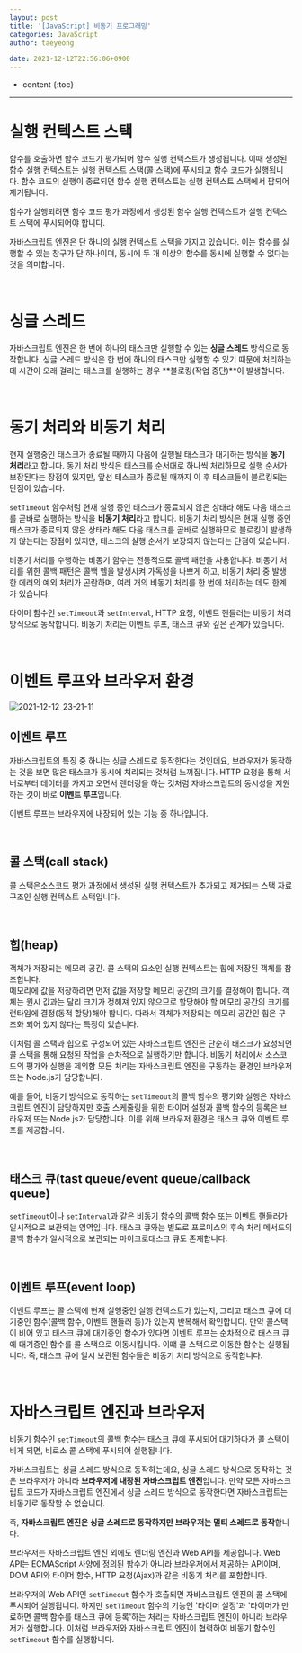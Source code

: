 ```yaml
---
layout: post
title: '[JavaScript] 비동기 프로그래밍'
categories: JavaScript
author: taeyeong

date: 2021-12-12T22:56:06+0900
---
```

* content
{:toc}


---

# 실행 컨텍스트 스택

함수를 호출하면 함수 코드가 평가되어 함수 실행 컨텍스트가 생성됩니다. 이때 생성된 함수 실행 컨텍스트는 실행 컨텍스트 스택(콜 스택)에 푸시되고 함수 코드가 실행됩니다. 함수 코드의 실행이 종료되면 함수 실행 컨텍스트는 실행 컨텍스트 스택에서 팝되어 제거됩니다.

함수가 실행되려면 함수 코드 평가 과정에서 생성된 함수 실행 컨텍스트가 실행 컨텍스트 스택에 푸시되어야 합니다.

자바스크립트 엔진은 단 하나의 실행 컨텍스트 스택을 가지고 있습니다. 이는 함수를 실행할 수 있는 창구가 단 하나이며, 동시에 두 개 이상의 함수를 동시에 실행할 수 없다는 것을 의미합니다.

<br>

# 싱글 스레드

자바스크립트 엔진은 한 번에 하나의 태스크만 실행할 수 있는 **싱글 스레드** 방식으로 동작합니다. 싱글 스레드 방식은 한 번에 하나의 태스크만 실행할 수 있기 때문에 처리하는데 시간이 오래 걸리는 태스크를 실행하는 경우 **블로킹(작업 중단)**이 발생합니다.

<br>

# 동기 처리와 비동기 처리

현재 실행중인 태스크가 종료될 때까지 다음에 실행될 태스크가 대기하는 방식을 **동기 처리**라고 합니다. 동기 처리 방식은 태스크를 순서대로 하나씩 처리하므로 실행 순서가 보장된다는 장점이 있지만, 앞선 태스크가 종료될 때까지 이 후 태스크들이 블로킹되는 단점이 있습니다.

`setTimeout` 함수처럼 현재 실행 중인 태스크가 종료되지 않은 상태라 해도 다음 태스크를 곧바로 실행하는 방식을 **비동기 처리**라고 합니다. 비동기 처리 방식은 현재 실행 중인 태스크가 종료되지 않은 상태라 해도 다음 태스크를 곧바로 실행하므로 블로킹이 발생하지 않는다는 장점이 있지만, 태스크의 실행 순서가 보장되지 않는다는 단점이 있습니다.

비동기 처리를 수행하는 비동기 함수는 전통적으로 콜백 패턴을 사용합니다. 비동기 처리를 위한 콜백 패턴은 콜백 헬을 발생시켜 가독성을 나쁘게 하고, 비동기 처리 중 발생한 에러의 예외 처리가 곤란하며, 여러 개의 비동기 처리를 한 번에 처리하는 데도 한계가 있습니다.

타이머 함수인 `setTimeout`과 `setInterval`, HTTP 요청, 이벤트 핸들러는 비동기 처리 방식으로 동작합니다. 비동기 처리는 이벤트 루프, 태스크 큐와 깊은 관계가 있습니다.

<br>

# 이벤트 루프와 브라우저 환경

![2021-12-12_23-21-11](https://user-images.githubusercontent.com/87692499/145716245-76d7f8a8-e001-4a44-95af-72c7f0e994e3.png)

## 이벤트 루프

자바스크립트의 특징 중 하나는 싱글 스레드로 동작한다는 것인데요, 브라우저가 동작하는 것을 보면 많은 태스크가 동시에 처리되는 것처럼 느껴집니다. HTTP 요청을 통해 서버로부터 데이터를 가지고 오면서 렌더링을 하는 것처럼 자바스크립트의 동시성을 지원하는 것이 바로 **이벤트 루프**입니다.

이벤트 루프는 브라우저에 내장되어 있는 기능 중 하나입니다.

<br>

## 콜 스택(call stack)

콜 스택은소스코드 평가 과정에서 생성된 실행 컨텍스트가 추가되고 제거되는 스택 자료구조인 실행 컨텍스트 스택입니다.

<br>

## 힙(heap)

객체가 저장되는 메모리 공간. 콜 스택의 요소인 실행 컨텍스트는 힙에 저장된 객체를 참조합니다.  
메모리에 값을 저장하려면 먼저 값을 저장할 메모리 공간의 크기를 결정해야 합니다. 객체는 원시 값과는 달리 크기가 정해져 있지 않으므로 할당해야 할 메모리 공간의 크기를 런타임에 결정(동적 할당)해야 합니다. 따라서 객체가 저장되는 메모리 공간인 힙은 구조화 되어 있지 않다는 특징이 있습니다.

이처럼 콜 스택과 힙으로 구성되어 있는 자바스크립트 엔진은 단순히 태스크가 요청되면 콜 스택을 통해 요청된 작업을 순차적으로 실행하기만 합니다. 비동기 처리에서 소스코드의 평가와 실행을 제외함 모든 처리는 자바스크립트 엔진을 구동하는 환경인 브라우저 또는 Node.js가 담당합니다.

예를 들어, 비동기 방식으로 동작하는 `setTimeout`의 콜백 함수의 평가화 실행은 자바스크립트 엔진이 담당하지만 호출 스케줄링을 위한 타이머 설정과 콜백 함수의 등록은 브라우저 또는 Node.js가 담당합니다. 이를 위해 브라우저 환경은 태스크 큐와 이벤트 루프를 제공합니다.

<br>

## 태스크 큐(tast queue/event queue/callback queue)

`setTimeout`이나 `setInterval`과 같은 비동기 함수의 콜백 함수 또는 이벤트 핸들러가 일시적으로 보관되는 영역입니다. 태스크 큐와는 별도로 프로미스의 후속 처리 메서드의 콜백 함수가 일시적으로 보관되는 마이크로태스크 큐도 존재합니다.

<br>

## 이벤트 루프(event loop)

이벤트 루프는 콜 스택에 현재 실행중인 실행 컨텍스트가 있는지, 그리고 태스크 큐에 대기중인 함수(콜백 함수, 이벤트 핸들러 등)가 있는지 반복해서 확인합니다. 만약 콜스택이 비어 있고 태스크 큐에 대기중인 함수가 있다면 이벤트 루프는 순차적으로 태스크 큐에 대기중인 함수를 콜 스택으로 이동시킵니다. 이떄 콜 스택으로 이동한 함수는 실행됩니다. 즉, 태스크 큐에 일시 보관된 함수들은 비동기 처리 방식으로 동작합니다.

<br>

# 자바스크립트 엔진과 브라우저

비동기 함수인 `setTimeout`의 콜백 함수는 태스크 큐에 푸시되어 대기하다가 콜 스택이 비게 되면, 비로소 콜 스택에 푸시되어 실행됩니다.

자바스크립트는 싱글 스레드 방식으로 동작하는데요, 싱글 스레드 방식으로 동작하는 것은 브라우저가 아니라 **브라우저에 내장된 자바스크립트 엔진**입니다. 만약 모든 자바스크립트 코드가 자바스크립트 엔진에서 싱글 스레드 방식으로 동작한다면 자바스크립트는 비동기로 동작할 수 없습니다.

즉, **자바스크립트 엔진은 싱글 스레드로 동작하지만 브라우저는 멀티 스레드로 동작**합니다.

브라우저는 자바스크립트 엔진 외에도 렌더링 엔진과 Web API를 제공합니다. Web API는 ECMAScript 사양에 정의된 함수가 아니라 브라우저에서 제공하는 API이며, DOM API와 타이머 함수, HTTP 요청(Ajax)과 같은 비동기 처리를 포함합니다.

브라우저의 Web API인 `setTimeout` 함수가 호출되면 자바스크립트 엔진의 콜 스택에 푸시되어 실행됩니다. 하지만 `setTimeout` 함수의 기능인 '타이머 설정'과 '타이머가 만료하면 콜백 함수를 태스크 큐에 등록'하는 처리는 자바스크립트 엔진이 아니라 브라우저가 실행합니다. 이처럼 브라우저와 자바스크립트 엔진이 협력하여 비동기 함수인 `setTimeout` 함수를 실행합니다.

